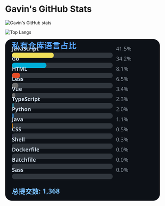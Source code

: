 # Gavin's GitHub Stats

![Gavin's GitHub stats](https://github-readme-stats.vercel.app/api?username=gavinhaydy&show_icons=true&theme=tokyonight)

![Top Langs](https://github-readme-stats.vercel.app/api/top-langs/?username=gavinhaydy&layout=compact)


<!-- PRIVATE_STATS_START -->
![私有仓库统计](./.github/private-stats.svg)
<!-- PRIVATE_STATS_END -->

